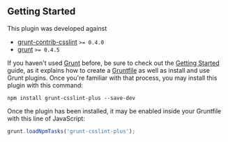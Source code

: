 ## Getting Started
This plugin was developed against
- [grunt-contrib-csslint](https://www.npmjs.com/package/grunt-contrib-csslint) ```>= 0.4.0```
- [grunt](https://www.npmjs.com/package/grunt) ```>= 0.4.5```

If you haven't used [Grunt](http://gruntjs.com/) before, be sure to check out the [Getting Started](http://gruntjs.com/getting-started) guide, as it explains how to create a [Gruntfile](http://gruntjs.com/sample-gruntfile) as well as install and use Grunt plugins. Once you're familiar with that process, you may install this plugin with this command:

```
npm install grunt-csslint-plus --save-dev
```
Once the plugin has been installed, it may be enabled inside your Gruntfile with this line of JavaScript:
```javascript
grunt.loadNpmTasks('grunt-csslint-plus');
```
